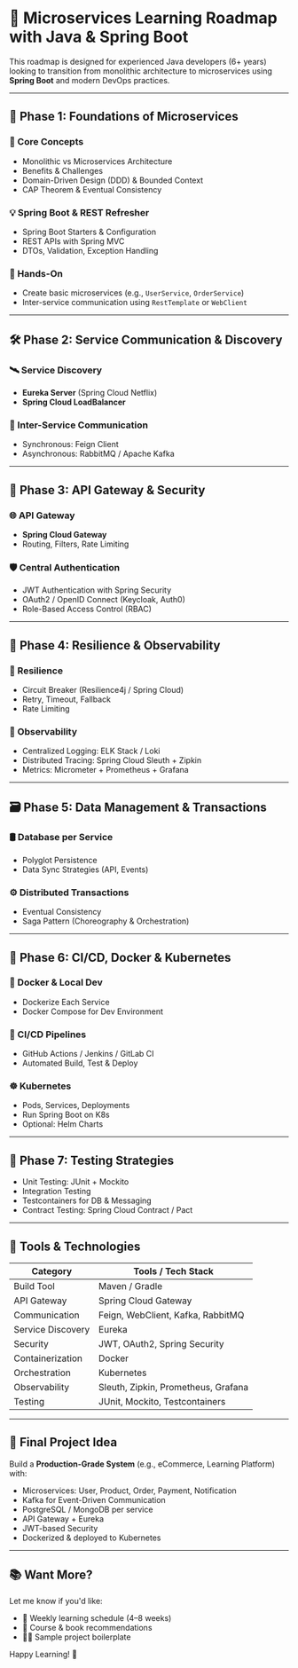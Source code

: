 # 🧭 Microservices Learning Roadmap with Java & Spring Boot

This roadmap is designed for experienced Java developers (6+ years) looking to transition from monolithic architecture to microservices using **Spring Boot** and modern DevOps practices.

---

## 📍 Phase 1: Foundations of Microservices

### 🔧 Core Concepts
- Monolithic vs Microservices Architecture
- Benefits & Challenges
- Domain-Driven Design (DDD) & Bounded Context
- CAP Theorem & Eventual Consistency

### 💡 Spring Boot & REST Refresher
- Spring Boot Starters & Configuration
- REST APIs with Spring MVC
- DTOs, Validation, Exception Handling

### 🧪 Hands-On
- Create basic microservices (e.g., `UserService`, `OrderService`)
- Inter-service communication using `RestTemplate` or `WebClient`

---

## 🛠️ Phase 2: Service Communication & Discovery

### 🛰️ Service Discovery
- **Eureka Server** (Spring Cloud Netflix)
- **Spring Cloud LoadBalancer**

### 🔄 Inter-Service Communication
- Synchronous: Feign Client
- Asynchronous: RabbitMQ / Apache Kafka

---

## 🔐 Phase 3: API Gateway & Security

### 🌐 API Gateway
- **Spring Cloud Gateway**
- Routing, Filters, Rate Limiting

### 🛡️ Central Authentication
- JWT Authentication with Spring Security
- OAuth2 / OpenID Connect (Keycloak, Auth0)
- Role-Based Access Control (RBAC)

---

## 🧱 Phase 4: Resilience & Observability

### 🔄 Resilience
- Circuit Breaker (Resilience4j / Spring Cloud)
- Retry, Timeout, Fallback
- Rate Limiting

### 👀 Observability
- Centralized Logging: ELK Stack / Loki
- Distributed Tracing: Spring Cloud Sleuth + Zipkin
- Metrics: Micrometer + Prometheus + Grafana

---

## 🗃️ Phase 5: Data Management & Transactions

### 🛢️ Database per Service
- Polyglot Persistence
- Data Sync Strategies (API, Events)

### ⚙️ Distributed Transactions
- Eventual Consistency
- Saga Pattern (Choreography & Orchestration)

---

## 🚢 Phase 6: CI/CD, Docker & Kubernetes

### 🐳 Docker & Local Dev
- Dockerize Each Service
- Docker Compose for Dev Environment

### 🔄 CI/CD Pipelines
- GitHub Actions / Jenkins / GitLab CI
- Automated Build, Test & Deploy

### ☸️ Kubernetes
- Pods, Services, Deployments
- Run Spring Boot on K8s
- Optional: Helm Charts

---

## 🧪 Phase 7: Testing Strategies

- Unit Testing: JUnit + Mockito
- Integration Testing
- Testcontainers for DB & Messaging
- Contract Testing: Spring Cloud Contract / Pact

---

## 🧰 Tools & Technologies

| Category             | Tools / Tech Stack                      |
|----------------------|------------------------------------------|
| Build Tool           | Maven / Gradle                          |
| API Gateway          | Spring Cloud Gateway                    |
| Communication        | Feign, WebClient, Kafka, RabbitMQ       |
| Service Discovery    | Eureka                                  |
| Security             | JWT, OAuth2, Spring Security            |
| Containerization     | Docker                                  |
| Orchestration        | Kubernetes                              |
| Observability        | Sleuth, Zipkin, Prometheus, Grafana     |
| Testing              | JUnit, Mockito, Testcontainers          |

---

## 🎯 Final Project Idea

Build a **Production-Grade System** (e.g., eCommerce, Learning Platform) with:
- Microservices: User, Product, Order, Payment, Notification
- Kafka for Event-Driven Communication
- PostgreSQL / MongoDB per service
- API Gateway + Eureka
- JWT-based Security
- Dockerized & deployed to Kubernetes

---

## 📚 Want More?

Let me know if you'd like:
- 📆 Weekly learning schedule (4–8 weeks)
- 📘 Course & book recommendations
- 🧑‍💻 Sample project boilerplate

Happy Learning! 🚀
